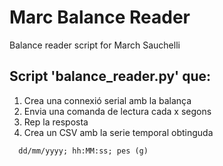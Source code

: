 # Marc Balance Reader
Balance reader script for March Sauchelli

## Script 'balance_reader.py' que:

1. Crea una connexió serial amb la balança
2. Envia una comanda de lectura cada x segons
3. Rep la resposta
4. Crea un CSV amb la serie temporal obtinguda
  ```
    dd/mm/yyyy; hh:MM:ss; pes (g)
  ```
